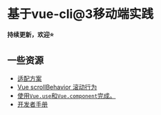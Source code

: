 # 基于vue-cli@3移动端实践

**持续更新，欢迎⭐️**

## 一些资源

- [适配方案](readme/01.移动端适配方案.md)
- [Vue scrollBehavior 滚动行为](https://www.cnblogs.com/sophie_wang/p/7880261.html)
- [使用`Vue.use`和`Vue.component`完成。](src/components/Header)
- [开发者手册](https://cloud.tencent.com/developer/devdocs)
